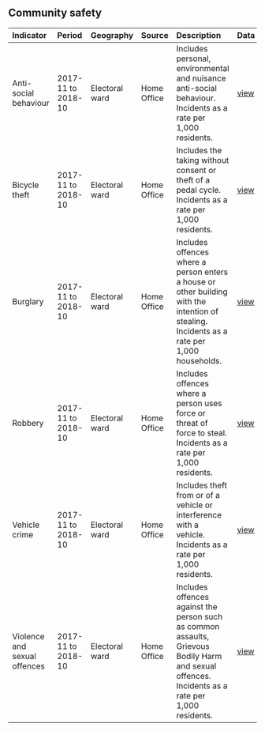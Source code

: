 ## Community safety

| Indicator     | Period        | Geography     | Source        | Description   | Data           | Code           |
|:------------- |:------------- |:------------- |:------------- |:------------- | :------------- | :------------- |
| Anti-social behaviour | 2017-11 to 2018-10 | Electoral ward | Home Office | Includes personal, environmental and nuisance anti-social behaviour. Incidents as a rate per 1,000 residents. | [view](data/anti-social_behaviour.csv) |  [view](code/anti-social_behaviour.R) |
| Bicycle theft | 2017-11 to 2018-10 | Electoral ward | Home Office | Includes the taking without consent or theft of a pedal cycle. Incidents as a rate per 1,000 residents. | [view](data/bicycle_theft.csv) | [view](code/bicycle_theft.R) |
| Burglary | 2017-11 to 2018-10 | Electoral ward | Home Office | Includes offences where a person enters a house or other building with the intention of stealing. Incidents as a rate per 1,000 households. | [view](data/burglary.csv) | [view](code/burglary.R) |
| Robbery | 2017-11 to 2018-10 | Electoral ward | Home Office | Includes offences where a person uses force or threat of force to steal. Incidents as a rate per 1,000 residents. | [view](data/robbery.csv) | [view](code/robbery.R) |
| Vehicle crime | 2017-11 to 2018-10 | Electoral ward | Home Office | Includes theft from or of a vehicle or interference with a vehicle. Incidents as a rate per 1,000 residents. | [view](data/vehicle_crime.csv) | [view](code/vehicle_crime.R) |
| Violence and sexual offences | 2017-11 to 2018-10 | Electoral ward | Home Office | Includes offences against the person such as common assaults, Grievous Bodily Harm and sexual offences. Incidents as a rate per 1,000 residents. | [view](data/violence_and_sexual_offences.csv) | [view](code/violence_and_sexual_offences.R) |
